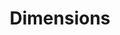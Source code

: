 ---
layout: default
bigquery: https://console.cloud.google.com/bigquery?p=covid-19-dimensions-ai&page=table&d=data&t=publications
contributors: Digital Science, https://www.digital-science.com/
cost: Free for personal, non-commercial use.
description: Dimensions contains more than 100 million publications, ranging from
  articles published in scholarly journals, books and book chapters, to preprints
  and conference proceedings. All publications are contextualized with linked data
  sets, funding, publications, patents, clinical trials, and policy documents. You
  can also view associated categories, funders, institutions, and researcher profiles.
documentation: https://docs.dimensions.ai/bigquery/index.html
last_edit: 04/12/2022, 05:49:30
location: https://www.dimensions.ai/products/free/
maintained_by: Digital Science, https://www.digital-science.com/
schema_fields:
- book_series_title
- mesh_headings
- patent_ids
- journal
- family_id
- associated_grant_ids
- research_org_state_codes
- subtitles
- acknowledgements
- id
- date_print
- category_icrp_ct
- reference_ids
- issue
- associated_publication_doi
- researcher_ids
- associated_publication_arxiv_id
- publication_ids
- active_years
- type
- funding_gbp
- conference
- end_year
- date_modified
- funder_org_cities
- current_assignee_countries
- expiration_date
- original_assignee
- family_members_ids
- source_id
- research_org_city_names
- publication_date
- labels
- pmcid
- funder_org
- granted_date
- funding_cny
- embargo_date
- phase
- parent_id
- citation_string
- editors
- grant_number
- metrics
- relationships
- mesh_terms
- category_bra
- license
- category_hra
- funding_nzd
- expiration_year
- publisher
- assignee_countries
- investigators
- linkout
- clinical_trial_ids
- language
- start_year
- email_address
- funding_usd
- category_for
- registry
- date_inserted
- original_assignee_countries
- filing_year
- funding_chf
- proceedings_title
- date_imported_gbq
- research_org_cities
- research_org_state_names
- ipcr
- resulting_publication_doi
- category_icrp_cso
- kind
- associated_publication_pmid
- volume
- types
- category_sdg
- interventions
- assignee_orgs
- supporting_grant_ids
- category_hrcs_rac
- repository_name
- legal_events
- name
- research_org_countries
- pages
- start_date
- current_assignee_orgs
- citations
- jurisdiction
- wikipedia_url
- eisbn
- date_online
- family_count
- concepts
- conditions
- established
- funder_orgs
- filing_date
- associated_publication_id
- current_assignee
- abstract
- category_uoa
- brief_title
- repository_id
- category_hrcs_hc
- funder_org_acronyms
- authors
- funder_org_countries
- end_date
- funding_aud
- funding_amount
- open_access_categories
- open_access_categories_v2
- title
- inventor_names
- filing_status
- external_ids
- funding_currency
- altmetrics
- cited_by_ids
- doi
- foa_number
- pmid
- year
- funding_cad
- application_number
- address
- date
- original_title
- created_date
- priority_year
- date_normal
- aliases
- arxiv_id
- category_rcdc
- granted_year
- original_assignee_orgs
- legal_status
- journal_lists
- links
- resulting_publication_ids
- publication_year
- repository_url
- funding_jpy
- categories
- original_abstract
- research_orgs
- status
- funder_org_state_codes
- acronyms
- cpc
- priority_date
- gender
- funding_details
- book_title
- isbn
- funder_countries
- acronym
- research_org_country_names
- citations_count
- description
- funding_eur
- organisation_details
shortname: dimensions
tags:
- scholarly literature
- patents
- funding
- clinical trials
- academic profiles
terms_of_use: 'Use of both the Dimensions COVID-19 dataset and full Dimensions dataset
  are subject to the Dimensions Terms of use: https://www.dimensions.ai/policies-terms-legal '
title: Dimensions
uuid: dcff88bd-fe6b-4fdb-8159-809bf9d7bc1c
---